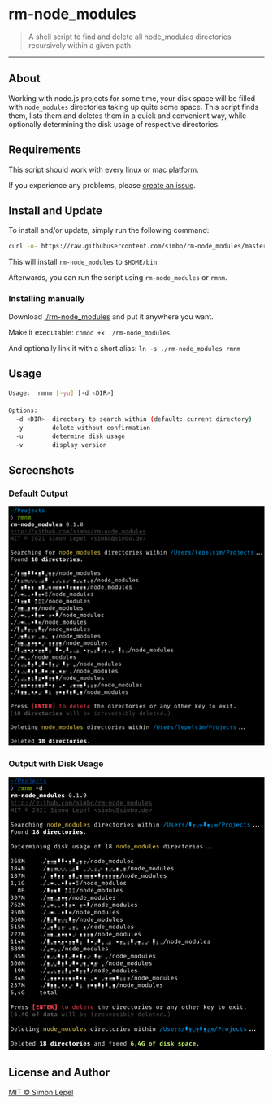 rm-node_modules
===============

> A shell script to find and delete all node_modules directories recursively
> within a given path.

---

## About

Working with node.js projects for some time, your disk space will be filled with
`node_modules` directories taking up quite some space. This script finds them,
lists them and deletes them in a quick and convenient way, while optionally
determining the disk usage of respective directories.

## Requirements

This script should work with every linux or mac platform.

If you experience any problems, please [create an issue](https://github.com/simbo/rm-node_modules/issues).

## Install and Update

To install and/or update, simply run the following command:

```sh
curl -o- https://raw.githubusercontent.com/simbo/rm-node_modules/master/install | bash
```

This will install `rm-node_modules` to `$HOME/bin`.

Afterwards, you can run the script using `rm-node_modules` or `rmnm`.

### Installing manually

Download [./rm-node_modules](https://raw.githubusercontent.com/simbo/rm-node_modules/master/rm-node_modules)
and put it anywhere you want.

Make it executable: `chmod +x ./rm-node_modules`

And optionally link it with a short alias: `ln -s ./rm-node_modules rmnm`

## Usage

```sh
Usage:  rmnm [-yu] [-d <DIR>]

Options:
  -d <DIR>  directory to search within (default: current directory)
  -y        delete without confirmation
  -u        determine disk usage
  -v        display version
```

## Screenshots

### Default Output

![rm-node_modules default output](./screenshot-default.png)

### Output with Disk Usage

![rm-node_modules with disk usage](./screenshot-disk-usage.png)

## License and Author

[MIT &copy; Simon Lepel](http://simbo.mit-license.org/)

